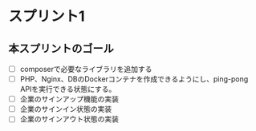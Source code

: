 # スプリント1

## 本スプリントのゴール
- [ ] composerで必要なライブラリを追加する
- [ ] PHP、Nginx、DBのDockerコンテナを作成できるようにし、ping-pong APIを実行できる状態にする。
- [ ] 企業のサインアップ機能の実装
- [ ] 企業のサインイン状態の実装
- [ ] 企業のサインアウト状態の実装